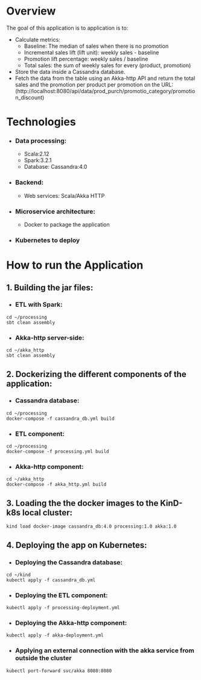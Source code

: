 # Overview
 The goal of this application is to application is to:
 - Calculate metrics:
    * Baseline: The median of sales when there is no promotion
    * Incremental sales lift (lift unit):  weekly sales - baseline
    * Promotion lift percentage: weekly sales / baseline 
    * Total sales: the sum of weekly sales for every (product, promotion)
 - Store the data inside a Cassandra database.
 - Fetch the data from the table using an Akka-http API and return the total sales and the promotion per product per promotion on the URL: (http://localhost:8080/api/data/prod_purch/promotio_category/promotion_discount)


# Technologies

* ### Data processing: 

    * Scala:2.12
    * Spark:3.2.1
    * Database: Cassandra:4.0
* ### Backend:

    * Web services: Scala/Akka HTTP
* ### Microservice architecture: 

    * Docker to package the application
* ### Kubernetes to deploy

# How to run the Application

## 1. Building the jar files:

- ### ETL with Spark:
```
cd ~/processing 
sbt clean assembly
```

- ### Akka-http server-side:
```
cd ~/akka_http 
sbt clean assembly
```

## 2. Dockerizing the different components of the application:

- ### Cassandra database:
```
cd ~/processing
docker-compose -f cassandra_db.yml build
```

- ### ETL component:
```
cd ~/processing
docker-compose -f processing.yml build
```

- ### Akka-http component:
```
cd ~/akka_http
docker-compose -f akka_http.yml build
```

## 3. Loading the the docker images to the KinD-k8s local cluster:
```
kind load docker-image cassandra_db:4.0 processing:1.0 akka:1.0
```

## 4. Deploying the app on Kubernetes:

- ### Deploying the Cassandra database:
```
cd ~/kind 
kubectl apply -f cassandra_db.yml
```

- ### Deploying the ETL component:
```
kubectl apply -f processing-deployment.yml
```

- ### Deploying the Akka-http component:
```
kubectl apply -f akka-deployment.yml
```

- ### Applying an external connection with the akka service from outside the cluster
```
kubectl port-forward svc/akka 8080:8080
```
